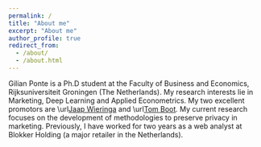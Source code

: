 ```yaml
---
permalink: /
title: "About me"
excerpt: "About me"
author_profile: true
redirect_from: 
  - /about/
  - /about.html
---
```


Gilian Ponte is a Ph.D student at the Faculty of Business and Economics, Rijksuniversiteit Groningen (The Netherlands). My research interests lie in Marketing, Deep Learning and Applied Econometrics. My two excellent promotors are \url[Jaap Wieringa](https://www.rug.nl/staff/j.e.wieringa/) and \url[Tom Boot](https://sites.google.com/view/tomboot/home). My current research focuses on the development of methodologies to preserve privacy in marketing. Previously, I have worked for two years as a web analyst at Blokker Holding (a major retailer in the Netherlands). 
